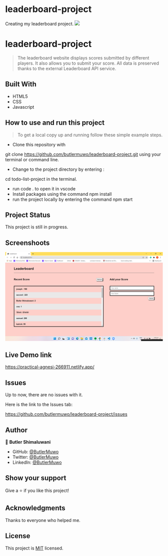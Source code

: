 # leaderboard-project
Creating my leaderboard project.
![](https://img.shields.io/badge/Microverse-blueviolet)

# leaderboard-project
> The leaderboard website displays scores submitted by different players. It also allows you to submit your score. All data is preserved thanks to the external Leaderboard API service.


## Built With

- HTML5
- CSS
- Javascript

## How to use and run this project

>To get a local copy up and running follow these simple example steps.

- Clone this repository with

git clone https://github.com/butlermuwo/leaderboard-project.git using your terminal or command line.

- Change to the project directory by entering :

cd todo-list-project in the terminal.

- run code . to open it in vscode
- Install packages using the command npm install
- run the project locally by entering the command npm start



## Project Status
This project is still in progress.

## Screenshoots
![screenshot (56)](https://github.com/butlermuwo/leaderboard-project/blob/4d1bae2b80ab4e3f9f3889829b86d4e68d305821/screenshots/Screenshot%20(56).png)

## Live Demo link
https://practical-agnesi-266911.netlify.app/

## Issues

Up to now, there are no issues with it.

Here is the link to the Issues tab:

https://github.com/butlermuwo/leaderboard-project/issues

## Author

👤 **Butler Shimaluwani**

- GitHub: [@ButlerMuwo](https://github.com/butlermuwo)
- Twitter: [@ButlerMuwo](https://twitter.com/ButlerMuwo)
- LinkedIn: [@ButlerMuwo](https://www.linkedin.com/in/butler-shimaluwani-41a680159/)

## Show your support

Give a ⭐️ if you like this project!

## Acknowledgments

Thanks to everyone who helped me.

## License
This project is [MIT](./MIT.md) licensed.

